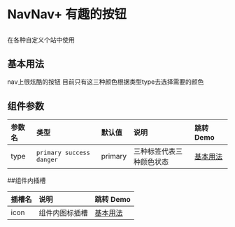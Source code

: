 
# NavNav+ 有趣的按钮
## 
在各种自定义个站中使用

## 基本用法
nav上很炫酷的按钮 目前只有这三种颜色根据类型type去选择需要的颜色

<demo src="./demo-codes/demo.vue" desc="通过 type 改变按钮的颜色,支持各种原生属性"></demo>

## 组件参数
| 参数名 | 类型 | 默认值 | 说明 | 跳转 Demo |
| :---- | :---- | :---- | :---- | :--------- |
|  type    | `primary success danger`   |   primary   |   三种标签代表三种颜色状态   |     [基本用法](#基本用法)      |


##组件内插槽

| 插槽名 | 说明 | 跳转 Demo |
| :---- | :---- | :--------- |
|   icon   |  组件内图标插槽  | [基本用法](#基本用法)   |





